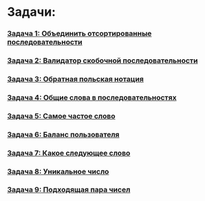 # Задачи:
### [Задача 1: Объединить отсортированные последовательности](Test-1.md)
### [Задача 2: Валидатор скобочной последовательности](Test-2.md)
### [Задача 3: Обратная польская нотация](Test-3.md)
### [Задача 4: Общие слова в последовательностях](Test-4.md)
### [Задача 5: Самое частое слово](Test-5.md)
### [Задача 6: Баланс пользователя](Test-6.md)
### [Задача 7: Какое следующее слово](Test-7.md)
### [Задача 8: Уникальное число](Test-8.md)
### [Задача 9: Подходящая пара чисел](Test-9.md)
